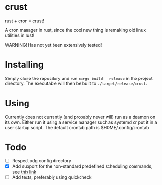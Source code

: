 # crust
rust + cron = crust!

A cron manager in rust, since the cool new thing is remaking old linux utilities in rust!

WARNING!
Has not yet been extensively tested!

# Installing
Simply clone the repository and run `cargo build --release` in the project directory.
The executable will then be built to `./target/release/crust`.

# Using
Currently does not currently (and probably never will) run as a deamon on its own.
Either run it using a service manager such as systemd or put it in a user startup script.
The default crontab path is $HOME/.config/crontab

# Todo
- [ ] Respect xdg config directory
- [x] Add support for the non-standard predefined scheduling commands, see [this link](https://en.wikipedia.org/wiki/Cron#Nonstandard_predefined_scheduling_definitions)
- [ ] Add tests, preferably using quickcheck
